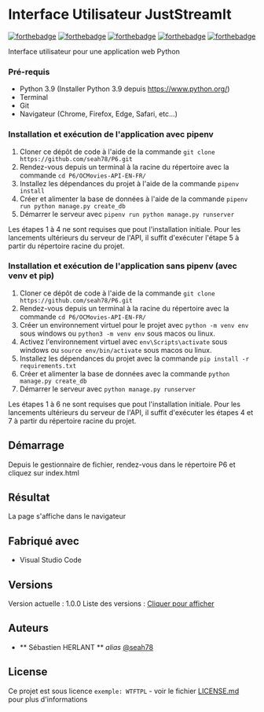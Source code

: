 # Interface Utilisateur JustStreamIt

[![forthebadge](https://forthebadge.com/images/badges/made-with-python.svg)](http://forthebadge.com)
[![forthebadge](https://forthebadge.com/images/badges/made-with-javascript.svg)](https://forthebadge.com)
[![forthebadge](https://forthebadge.com/images/badges/uses-html.svg)](https://forthebadge.com)
[![forthebadge](https://forthebadge.com/images/badges/uses-css.svg)](https://forthebadge.com)
[![forthebadge](https://forthebadge.com/images/badges/validated-html5.svg)](https://forthebadge.com)

Interface utilisateur pour une application web Python

### Pré-requis

- Python 3.9 (Installer Python 3.9 depuis https://www.python.org/)
- Terminal
- Git
- Navigateur (Chrome, Firefox, Edge, Safari, etc...)


### Installation et exécution de l'application avec pipenv

1. Cloner ce dépôt de code à l'aide de la commande `git clone https://github.com/seah78/P6.git`
2. Rendez-vous depuis un terminal à la racine du répertoire avec la commande `cd P6/OCMovies-API-EN-FR/`
3. Installez les dépendances du projet à l'aide de la commande `pipenv install` 
4. Créer et alimenter la base de données à l'aide de la commande `pipenv run python manage.py create_db`
5. Démarrer le serveur avec `pipenv run python manage.py runserver`

Les étapes 1 à 4 ne sont requises que pout l'installation initiale. Pour les lancements ultérieurs du serveur de l'API, il suffit d'exécuter l'étape 5 à partir du répertoire racine du projet.

### Installation et exécution de l'application sans pipenv (avec venv et pip)

1. Cloner ce dépôt de code à l'aide de la commande `git clone https://github.com/seah78/P6.git`
2. Rendez-vous depuis un terminal à la racine du répertoire avec la commande `cd P6/OCMovies-API-EN-FR/`
3. Créer un environnement virtuel pour le projet avec `python -m venv env` sous windows ou `python3 -m venv env` sous macos ou linux.
4. Activez l'environnement virtuel avec `env\Scripts\activate` sous windows ou `source env/bin/activate` sous macos ou linux.
5. Installez les dépendances du projet avec la commande `pip install -r requirements.txt`
6. Créer et alimenter la base de données avec la commande `python manage.py create_db`
7. Démarrer le serveur avec `python manage.py runserver`

Les étapes 1 à 6 ne sont requises que pout l'installation initiale. Pour les lancements ultérieurs du serveur de l'API, il suffit d'exécuter les étapes 4 et 7 à partir du répertoire racine du projet.


## Démarrage

Depuis le gestionnaire de fichier, rendez-vous dans le répertoire P6 et cliquez sur index.html

## Résultat

La page s'affiche dans le navigateur

## Fabriqué avec

* Visual Studio Code

## Versions

Version actuelle : 1.0.0
Liste des versions : [Cliquer pour afficher](https://github.com/seah78/P6/tags)

## Auteurs

* ** Sébastien HERLANT ** _alias_ [@seah78](https://github.com/seah78)

## License

Ce projet est sous licence ``exemple: WTFTPL`` - voir le fichier [LICENSE.md](LICENSE.md) pour plus d'informations


